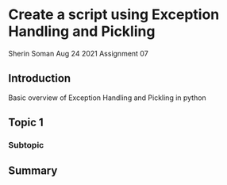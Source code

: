 # Create a script using Exception Handling and Pickling
Sherin Soman
Aug 24 2021
Assignment 07
## Introduction
Basic overview of Exception Handling and Pickling in python
## Topic 1
### Subtopic
## Summary
